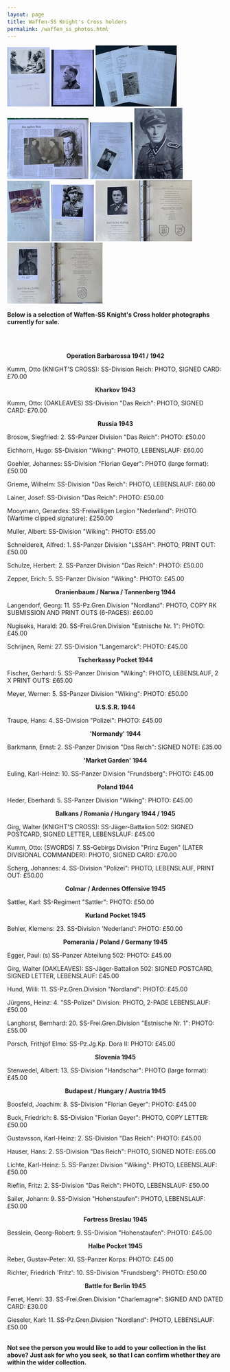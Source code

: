 ```yaml
---
layout: page
title: Waffen-SS Knight's Cross holders
permalink: /waffen_ss_photos.html
---
```


<div id="axisforces">
<p float="left">
<img src="./assets/Kumm.jpeg"/>
<img src="./assets/Grieme grouping.jpeg"/>
<img src="./assets/Fischer grouping.jpeg"/>
<img src="./assets/Schneidereit.jpeg"/>
<img src="./assets/Geisler.jpeg"/>
<img src="./assets/Lainer.jpeg"/>
<img src="./assets/Girg.jpeg"/>
<img src="./assets/Hauser.jpeg"/>
<img src="./assets/Euling template.jpeg"/>
<img src="./assets/Lichte template.jpeg"/>
<br />  
<p><b>Below is a selection of Waffen-SS Knight's Cross holder photographs currently for sale.</b></p>
<br />
<br />
<p><b><center>Operation Barbarossa 1941 / 1942</center></b></p>
<p>Kumm,	Otto (KNIGHT'S CROSS):	SS-Division Reich:	PHOTO, SIGNED CARD: £70.00
<br />
<p><b><center>Kharkov 1943</center></b></p>
<p>Kumm,	Otto:	(OAKLEAVES) SS-Division "Das Reich":	PHOTO, SIGNED CARD: £70.00
<br />  
<p><b><center>Russia 1943</center></b></p>    
<p>Brosow,	Siegfried: 2. SS-Panzer Division "Das Reich":	PHOTO: £50.00  
<p>Eichhorn,	Hugo:	SS-Division "Wiking":	PHOTO, LEBENSLAUF: £60.00
<p>Goehler,	Johannes:	SS-Division "Florian Geyer":	PHOTO (large format): £50.00
<p>Grieme,	Wilhelm:	SS-Division "Das Reich":	PHOTO, LEBENSLAUF: £60.00
<p>Lainer,	Josef:	SS-Division "Das Reich":	PHOTO: £50.00
<p>Mooymann,	Gerardes:	SS-Freiwilligen Legion  "Nederland":	PHOTO (Wartime clipped signature): £250.00
<p>Muller,	Albert:	SS-Division "Wiking":	PHOTO: £55.00
<p>Schneidereit,	Alfred:	1. SS-Panzer Division "LSSAH":	PHOTO, PRINT OUT: £50.00
<p>Schulze,	Herbert: 2. SS-Panzer Division "Das Reich":	PHOTO: £50.00 
<p>Zepper,	Erich:	5. SS-Panzer Division "Wiking":	PHOTO: £45.00 
<br />   
<p><b><center>Oranienbaum / Narwa / Tannenberg 1944</center></b></p>  
<p>Langendorf,	Georg:	11. SS-Pz.Gren.Division "Nordland":	PHOTO, COPY RK SUBMISSION AND PRINT OUTS (6-PAGES): £60.00
<p>Nugiseks,	Harald:	20. SS-Frei.Gren.Division "Estnische Nr. 1":	PHOTO: £45.00
<p>Schrijnen,	Remi:	27. SS-Division "Langemarck":	PHOTO: £45.00
<br />  
<p><b><center>Tscherkassy Pocket 1944</center></b></p>
<p>Fischer,	Gerhard:	5. SS-Panzer Division "Wiking":	PHOTO, LEBENSLAUF, 2 X PRINT OUTS: £65.00 
<p>Meyer,	Werner:	5. SS-Panzer Division "Wiking":	PHOTO: £50.00 
<br /> 
<p><b><center>U.S.S.R. 1944</center></b></p>  
<p>Traupe,	Hans:	4. SS-Division "Polizei":	PHOTO: £45.00  
<br /> 
<p><b><center>'Normandy' 1944</center></b></p>  
<p>Barkmann,	Ernst:	2. SS-Panzer Division "Das Reich": SIGNED NOTE: £35.00
<br />    
<p><b><center>'Market Garden' 1944</center></b></p>  
<p>Euling,	Karl-Heinz:	10. SS-Panzer Division "Frundsberg":	PHOTO: £45.00
<br />    
<p><b><center>Poland 1944</center></b></p>
<p>Heder,	Eberhard:	5. SS-Panzer Division "Wiking":	PHOTO: £45.00 
<br />  
<p><b><center>Balkans / Romania / Hungary 1944 / 1945</center></b></p> 
<p>Girg,	Walter (KNIGHT'S CROSS): SS-Jäger-Battalion 502:	SIGNED POSTCARD, SIGNED LETTER, LEBENSLAUF:	£45.00
<p>Kumm,	Otto:	(SWORDS) 7. SS-Gebirgs Division "Prinz Eugen" (LATER DIVISIONAL COMMANDER):	PHOTO, SIGNED CARD: £70.00
<p>Scherg,	Johannes:	4. SS-Division "Polizei":	PHOTO, LEBENSLAUF, PRINT OUT: £50.00
<br />  
<p><b><center>Colmar / Ardennes Offensive 1945</center></b></p>  
<p>Sattler,	Karl:	SS-Regiment "Sattler":	PHOTO: £50.00
<br />  
<p><b><center>Kurland Pocket 1945</center></b></p>  
<p>Behler,	Klemens:	23. SS-Division 'Nederland':	PHOTO: £50.00
<br />  
<p><b><center>Pomerania / Poland / Germany 1945</center></b></p>  
<p>Egger,	Paul:	(s) SS-Panzer Abteilung 502:	PHOTO: £45.00
<p>Girg,	Walter (OAKLEAVES): SS-Jäger-Battalion 502:	SIGNED POSTCARD, SIGNED LETTER, LEBENSLAUF:	£45.00
<p>Hund,	Willi:	11. SS-Pz.Gren.Division "Nordland": PHOTO: £45.00 
<p>Jürgens,	Heinz: 4. "SS-Polizei" Division:	PHOTO, 2-PAGE LEBENSLAUF:	£50.00
<p>Langhorst,	Bernhard:	20. SS-Frei.Gren.Division "Estnische Nr. 1":	PHOTO: £55.00
<p>Porsch,	Frithjof Elmo:	SS-Pz.Jg.Kp. Dora II: PHOTO: £45.00 
<br />  
<p><b><center>Slovenia 1945</center></b></p>  
<p>Stenwedel,	Albert:	13. SS-Division "Handschar":	PHOTO (large format): £45.00
<br />  
<p><b><center>Budapest / Hungary / Austria 1945</center></b></p>  
<p>Boosfeld,	Joachim:	8. SS-Division "Florian Geyer":	PHOTO: £45.00
<p>Buck,	Friedrich:	8. SS-Division "Florian Geyer":	PHOTO, COPY LETTER: £50.00
<p>Gustavsson,	Karl-Heinz:	2. SS-Division "Das Reich":	PHOTO: £45.00  
<p>Hauser,	Hans:	2. SS-Division "Das Reich": PHOTO, SIGNED NOTE: £65.00 
<p>Lichte,	Karl-Heinz:	5. SS-Panzer Division "Wiking":	PHOTO, LEBENSLAUF: £50.00
<p>Rieflin,	Fritz:	2. SS-Division "Das Reich":	PHOTO, LEBENSLAUF: £50.00  
<p>Sailer,	Johann:	9. SS-Division "Hohenstaufen":	PHOTO, LEBENSLAUF: £50.00
<br />  
<p><b><center>Fortress Breslau 1945</center></b></p>  
<p>Besslein,	Georg-Robert:	9. SS-Division "Hohenstaufen":	PHOTO: £45.00  
<br />  
<p><b><center>Halbe Pocket 1945</center></b></p>  
<p>Reber,	Gustav-Peter:	XI. SS-Panzer Korps:	PHOTO: £45.00
<p>Richter,	Friedrich 'Fritz':	10. SS-Division "Frundsberg":	PHOTO: £50.00  
<br />
<p><b><center>Battle for Berlin 1945</center></b></p>  
<p>Fenet,	Henri:	33. SS-Frei.Gren.Division "Charlemagne":	SIGNED AND DATED CARD: £30.00
<p>Gieseler,	Karl:	11. SS-Pz.Gren.Division "Nordland":	PHOTO, LEBENSLAUF: £50.00
<br />
<br />   
<p><b><centre>Not see the person you would like to add to your collection in the list above? Just ask for who you seek, so that I can confirm whether they are within the wider collection.
